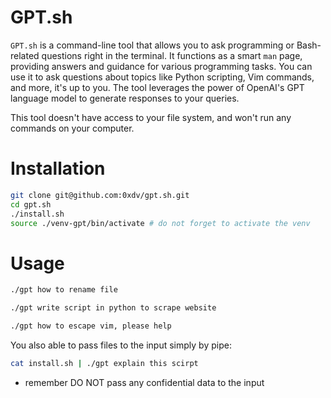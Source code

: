 # GPT.sh

`GPT.sh` is a command-line tool that allows you to ask programming or Bash-related questions right in the terminal.
It functions as a smart `man` page, providing answers and guidance for various programming tasks.
You can use it to ask questions about topics like Python scripting, Vim commands, and more, it's up to you.
The tool leverages the power of OpenAI's GPT language model to generate responses to your queries.

This tool doesn't have access to your file system, and won't run any commands on your computer.

# Installation

```bash
git clone git@github.com:0xdv/gpt.sh.git
cd gpt.sh
./install.sh
source ./venv-gpt/bin/activate # do not forget to activate the venv
```

# Usage

```bash
./gpt how to rename file

./gpt write script in python to scrape website

./gpt how to escape vim, please help
```

You also able to pass files to the input simply by pipe:

```bash
cat install.sh | ./gpt explain this scirpt
```

- remember DO NOT pass any confidential data to the input
